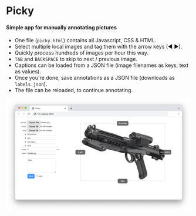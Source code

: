 # Picky
#### Simple app for manually annotating pictures
* One file (`picky.html`) contains all Javascript, CSS & HTML.
* Select multiple local images and tag them with the arrow keys (◀ ▶).
* Quickly process hundreds of images per hour this way.
* `TAB` and `BACKSPACE` to skip to next / previous image.
* Captions can be loaded from a JSON file (image filenames as keys, text as values).
* Once you're done, save annotations as a JSON file (downloads as `labels.json`).
* The file can be reloaded, to continue annotating.

![Picky screenshot](/picky.png)
